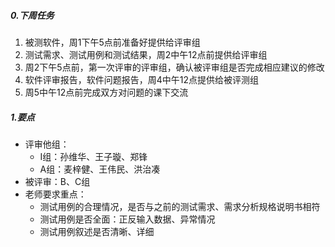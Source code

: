 ##### 0.下周任务
1. 被测软件，周1下午5点前准备好提供给评审组
2. 测试需求、测试用例和测试结果，周2中午12点前提供给评审组
3. 周2下午5点前，第一次评审的评审组，确认被评审组是否完成相应建议的修改
4. 软件评审报告，软件问题报告，周4中午12点提供给被评测组
5. 周5中午12点前完成双方对问题的课下交流

##### 1.要点
* 评审他组：
  - I组：孙维华、王子璇、郑锋
  - A组：麦梓健、王伟民、洪治凑
* 被评审：B、C组
* 老师要求重点：
  - 测试用例的合理情况，是否与之前的测试需求、需求分析规格说明书相符
  - 测试用例是否全面：正反输入数据、异常情况
  - 测试用例叙述是否清晰、详细

 
